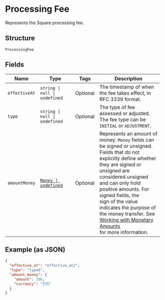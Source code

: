 
# Processing Fee

Represents the Square processing fee.

## Structure

`ProcessingFee`

## Fields

| Name | Type | Tags | Description |
|  --- | --- | --- | --- |
| `effectiveAt` | `string \| null \| undefined` | Optional | The timestamp of when the fee takes effect, in RFC 3339 format. |
| `type` | `string \| null \| undefined` | Optional | The type of fee assessed or adjusted. The fee type can be `INITIAL` or `ADJUSTMENT`. |
| `amountMoney` | [`Money \| undefined`](../models/money.md) | Optional | Represents an amount of money. `Money` fields can be signed or unsigned.<br/>Fields that do not explicitly define whether they are signed or unsigned are<br/>considered unsigned and can only hold positive amounts. For signed fields, the<br/>sign of the value indicates the purpose of the money transfer. See<br/>[Working with Monetary Amounts](https://developer.squareup.com/docs/build-basics/working-with-monetary-amounts)<br/>for more information. |

## Example (as JSON)

```json
{
  "effective_at": "effective_at2",
  "type": "type8",
  "amount_money": {
    "amount": 186,
    "currency": "TZS"
  }
}
```

